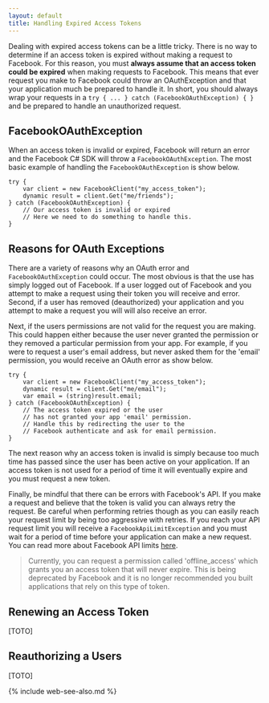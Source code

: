 ```yaml
---
layout: default
title: Handling Expired Access Tokens
---
```


Dealing with expired access tokens can be a little tricky. There is no way to determine if an access token is expired without making a request to Facebook. For this reason, you must **always assume that an access token could be expired** when making requests to Facebook. This means that ever request you make to Facebook could throw an OAuthException and that your application much be prepared to handle it. In short, you should always wrap your requests in a ```try { ... } catch (FacebookOAuthException) { }``` and be prepared to handle an unauthorized request.

## FacebookOAuthException
When an access token is invalid or expired, Facebook will return an error and the Facebook C# SDK will throw a ```FacebookOAuthException```. The most basic example of handling the ```FacebookOAuthException``` is show below.

	try {
		var client = new FacebookClient("my_access_token");
		dynamic result = client.Get("me/friends");
	} catch (FacebookOAuthException) {
		// Our access token is invalid or expired
		// Here we need to do something to handle this.
	}

## Reasons for OAuth Exceptions
There are a variety of reasons why an OAuth error and ```FacebookOAuthException``` could occur. The most obvious is that the use has simply logged out of Facebook. If a user logged out of Facebook and you attempt to make a request using their token you will receive and error. Second, if a user has removed (deauthorized) your application and you attempt to make a request you will will also receive an error. 

Next, if the users permissions are not valid for the request you are making. This could happen either because the user never granted the permission or they removed a particular permission from your app. For example, if you were to request a user's email address, but never asked them for the 'email' permission, you would receive an OAuth error as show below.

	try {
		var client = new FacebookClient("my_access_token");
		dynamic result = client.Get("me/email");
		var email = (string)result.email;
	} catch (FacebookOAuthException) {
		// The access token expired or the user 
		// has not granted your app 'email' permission.
		// Handle this by redirecting the user to the
		// Facebook authenticate and ask for email permission.
	}

The next reason why an access token is invalid is simply because too much time has passed since the user has been active on your application. If an access token is not used for a period of time it will eventually expire and you must request a new token.

Finally, be mindful that there can be errors with Facebook's API. If you make a request and believe that the token is valid you can always retry the request. Be careful when performing retries though as you can easily reach your request limit by being too aggressive with retries. If you reach your API request limit you will receive a ```FacebookApiLimitException``` and you must wait for a period of time before your application can make a new request. You can read more about Facebook API limits [here](/docs/web/handling-api-limit-errors.html).

> Currently, you can request a permission called 'offline_access' which grants you an access token that will never expire. This is being deprecated by Facebook and it is no longer recommended you built applications that rely on this type of token.

## Renewing an Access Token
[TOTO]

## Reauthorizing a Users
[TOTO]

{% include web-see-also.md %}